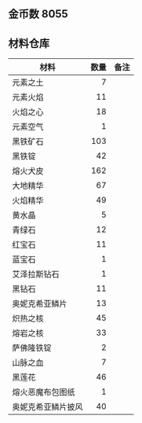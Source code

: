 ## 金币数 8055
## 材料仓库
| 材料        | 数量   |  备注  |
| --------   | -----:  | :----:  |
| 元素之土      | 7   |        |
| 元素火焰      | 11   |        |
| 火焰之心        |   18   |      |
| 元素空气        |    1   |    |
|黑铁矿石|103||
|黑铁锭|42||
|熔火犬皮|162||
|大地精华|67||
|火焰精华|49||
|黄水晶|5||
|青绿石|12||
|红宝石|11||
|蓝宝石|1||
|艾泽拉斯钻石|1||
|黑钻石|11||
|奥妮克希亚鳞片|13||
|炽热之核|45||
|熔岩之核|33||
|萨佛隆铁锭|2||
|山脉之血|7||
|黑莲花|46||
|熔火恶魔布包图纸|1||
|奥妮克希亚鳞片披风|40||

